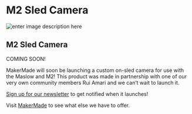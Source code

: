 # M2 Sled Camera


![enter image description here](https://github.com/anthonygilbertt/Maslow-CNC-Jumpstart-Bundle/blob/Update-September-21-2021/Camera.jpeg)
## M2 Sled Camera

COMING SOON!

MakerMade will soon be launching a custom on-sled camera for use with the Maslow and M2! This product was made in partnership with one of our very own community members Rui Amari and we can’t wait to launch it.

  

[Sign up for our newsletter](https://manage.kmail-lists.com/subscriptions/subscribe?a=V4R5GL&g=RiFhGe) to get notified when it launches!

Visit [MakerMade](https://makermade.com/) to see what else we have to offer.
